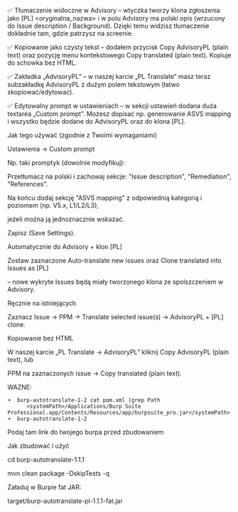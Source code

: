 ✅ Tłumaczenie widoczne w Advisory – wtyczka tworzy klona zgłoszenia jako [PL] <oryginalna_nazwa> i w polu Advisory ma polski opis (wrzucony do Issue description / Background). Dzięki temu widzisz tłumaczenie dokładnie tam, gdzie patrzysz na screenie.

✅ Kopiowanie jako czysty tekst – dodałem przycisk Copy AdvisoryPL (plain text) oraz pozycję menu kontekstowego Copy translated (plain text). Kopiuje do schowka bez HTML.

✅ Zakładka „AdvisoryPL” – w naszej karcie „PL Translate” masz teraz subzakładkę AdvisoryPL z dużym polem tekstowym (łatwo skopiować/edytować).

✅ Edytowalny prompt w ustawieniach – w sekcji ustawień dodana duża textarea „Custom prompt”. Możesz dopisać np. generowanie ASVS mapping i wszystko będzie dodane do AdvisoryPL oraz do klona [PL].


Jak tego używać (zgodnie z Twoimi wymaganiami)

Ustawienia → Custom prompt

Np. taki promptyk (dowolnie modyfikuj):

Przetłumacz na polski i zachowaj sekcje: "Issue description", "Remediation", "References".

Na końcu dodaj sekcję "ASVS mapping" z odpowiednią kategorią i poziomem (np. V5.x, L1/L2/L3),

jeżeli można ją jednoznacznie wskazać.

Zapisz (Save Settings).

Automatycznie do Advisory + klon [PL]

Zostaw zaznaczone Auto-translate new issues oraz Clone translated into Issues as [PL]

– nowe wykryte Issues będą miały tworzonego klona ze spolszczeniem w Advisory.

Ręcznie na istniejących

Zaznacz Issue → PPM → Translate selected issue(s) → AdvisoryPL + [PL] clone.

Kopiowanie bez HTML

W naszej karcie „PL Translate → AdvisoryPL” kliknij Copy AdvisoryPL (plain text), lub

PPM na zaznaczonych issue → Copy translated (plain text).




WAZNE:
```
➜  burp-autotranslate-1-2 cat pom.xml |grep Path 
      <systemPath>/Applications/Burp Suite Professional.app/Contents/Resources/app/burpsuite_pro.jar</systemPath>
➜  burp-autotranslate-1-2 
```
Podaj tam link do twojego burpa przed zbudowaniem


Jak zbudować i użyć

cd burp-autotranslate-1.1.1

mvn clean package -DskipTests -q

Załaduj w Burpie fat JAR:

target/burp-autotranslate-pl-1.1.1-fat.jar




